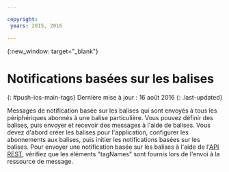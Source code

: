 ```yaml
---

copyright:
 years: 2015, 2016

---
```


{:new_window: target="_blank"}
# Notifications basées sur les balises 
{: #push-ios-main-tags}
Dernière mise à jour : 16 août 2016
{: .last-updated}

Messages de notification basée sur les balises qui sont envoyés à tous les périphériques abonnés à une balise particulière. Vous pouvez définir des balises, puis envoyer et recevoir des messages à l'aide de balises. Vous devez d'abord créer les balises pour l'application, configurer les abonnements aux balises, puis initier les notifications basées sur les balises. Pour envoyer une notification basée sur les balises à l'aide de l'[API REST](https://mobile.{DomainName}/imfpushrestapidocs/), vérifiez que les éléments "tagNames" sont fournis lors de l'envoi à la ressource de message. 
